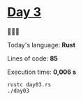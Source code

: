 # [Day 3](https://adventofcode.com/2023/day/3) 
:gift::gift::gift:

Today's language: **Rust**

Lines of code: **85**

Execution time: **0,006 s**

```shell
rustc day03.rs
./day03
```
